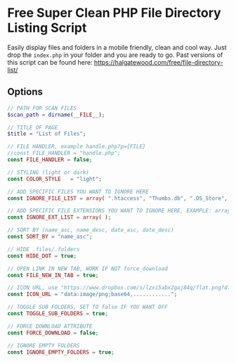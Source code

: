 # Free Super Clean PHP File Directory Listing Script

Easily display files and folders in a mobile friendly, clean and cool way. Just drop the `index.php` in your folder and you are ready to go. Past versions of this script can be found here: https://halgatewood.com/free/file-directory-list/

## Options 

```php
// PATH FOR SCAN FILES
$scan_path = dirname(__FILE__);

// TITLE OF PAGE
$title = "List of Files";

// FILE HANDLER, example handle.php?p={FILE}
//const FILE_HANDLER = "handle.php";
const FILE_HANDLER = false;

// STYLING (light or dark)
const COLOR_STYLE	= "light";

// ADD SPECIFIC FILES YOU WANT TO IGNORE HERE
const IGNORE_FILE_LIST = array( ".htaccess", "Thumbs.db", ".DS_Store", "index.php" );

// ADD SPECIFIC FILE EXTENSIONS YOU WANT TO IGNORE HERE, EXAMPLE: array('psd','jpg','jpeg')
const IGNORE_EXT_LIST = array( );

// SORT BY (name_asc, name_desc, date_asc, date_desc)
const SORT_BY = "name_asc";

// HIDE .files/.folders
const HIDE_DOT = true;

// OPEN LINK IN NEW TAB, WORK IF NOT force_download
const FILE_NEW_IN_TAB = true;

// ICON URL, use "https://www.dropbox.com/s/lzxi5abx2gaj84q/flat.png?dl=0" for remote image
const ICON_URL = "data:image/png;base64,............";

// TOGGLE SUB FOLDERS, SET TO false IF YOU WANT OFF
const TOGGLE_SUB_FOLDERS = true;

// FORCE DOWNLOAD ATTRIBUTE
const FORCE_DOWNLOAD = false;

// IGNORE EMPTY FOLDERS
const IGNORE_EMPTY_FOLDERS = true;
```